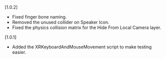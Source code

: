 [1.0.2]
- Fixed finger bone naming.
- Removed the unused collider on Speaker Icon.
- Fixed the physics collision matrix for the Hide From Local Camera layer.

[1.0.1]
- Added the XRKeyboardAndMouseMovement script to make testing easier.
